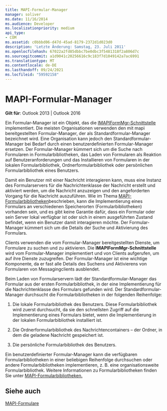 ```yaml
---
title: MAPI-Formular-Manager
manager: soliver
ms.date: 11/16/2014
ms.audience: Developer
ms.localizationpriority: medium
api_type:
- COM
ms.assetid: c0bbbd06-d47d-45ad-8179-2372d1d023d0
description: 'Letzte Änderung: Samstag, 23. Juli 2011'
ms.openlocfilehash: 67022a2fd85dbbc7be0dbc3f5481318f2a806d7c
ms.sourcegitcommit: a1d9041c20256616c9c183f7d1049142a7ac6991
ms.translationtype: MT
ms.contentlocale: de-DE
ms.lasthandoff: 09/24/2021
ms.locfileid: "59592158"
---
```

# <a name="mapi-form-manager"></a>MAPI-Formular-Manager

  
  
**Gilt für**: Outlook 2013 | Outlook 2016 
  
Ein Formular-Manager ist ein Objekt, das die [IMAPIFormMgr-Schnittstelle](imapiformmgriunknown.md) implementiert. Die meisten Organisationen verwenden den mit mapi bereitgestellten Formular-Manager, der als Standardformular-Manager bezeichnet wird. Eine Organisation kann jedoch den Standardformular-Manager bei Bedarf durch einen benutzerdefinierten Formular-Manager ersetzen. Der Formular-Manager kümmert sich um die Suche nach Formularen in Formularbibliotheken, das Laden von Formularen als Reaktion auf Benutzeranforderungen und das Installieren von Formularen in der lokalen Formularbibliothek, Ordnerformularbibliothek oder persönlichen Formularbibliothek eines Benutzers. 
  
Damit ein Benutzer mit einer Nachricht interagieren kann, muss eine Instanz des Formularservers für die Nachrichtenklasse der Nachricht erstellt und aktiviert werden, um die Nachricht anzuzeigen und den angeforderten Vorgang für die Nachricht auszuführen. Wie im Thema [MAPI-Formularbibliotheken](mapi-form-libraries.md)beschrieben, kann die Implementierung eines Formulars an verschiedenen Speicherorten (Formularbibliotheken) vorhanden sein, und es gibt keine Garantie dafür, dass ein Formular oder sein Server lokal verfügbar ist oder sich in einem ausgeführten Zustand befindet, wenn ein Benutzer damit interagieren möchte. Der Formular-Manager kümmert sich um die Details der Suche und Aktivierung des Formulars.
  
Clients verwenden die vom Formular-Manager bereitgestellten Dienste, um Formulare zu suchen und zu aktivieren. Die **IMAPIFormMgr-Schnittstelle** wird vom Formular-Manager implementiert und von Clients aufgerufen, um auf ihre Dienste zuzugreifen. Der Formular-Manager ist eine wichtige Komponente, da er fast alle Details des Suchens und Aktivierens von Formularen von Messagingclients ausblendet. 
  
Beim Laden von Formularservern lädt der Standardformular-Manager das Formular aus der ersten Formularbibliothek, in der eine Implementierung für die Nachrichtenklasse des Formulars gefunden wird. Der Standardformular-Manager durchsucht die Formularbibliotheken in der folgenden Reihenfolge:
  
1. Die lokale Formularbibliothek des Benutzers. Diese Formularbibliothek wird zuerst durchsucht, da sie den schnellsten Zugriff auf die Implementierung eines Formulars bietet, wenn die Implementierung in der lokalen Formularbibliothek installiert ist.
    
2. Die Ordnerformularbibliothek des Nachrichtencontainers – der Ordner, in dem die geladene Nachricht gespeichert ist.
    
3. Die persönliche Formularbibliothek des Benutzers.
    
Ein benutzerdefinierter Formular-Manager kann die verfügbaren Formularbibliotheken in einer beliebigen Reihenfolge durchsuchen oder andere Formularbibliotheken implementieren, z. B. eine organisationsweite Formularbibliothek. Weitere Informationen zu Formularbibliotheken finden Sie unter [MAPI-Formularbibliotheken.](mapi-form-libraries.md) 
  
## <a name="see-also"></a>Siehe auch



[MAPI-Formulare](mapi-forms.md)

